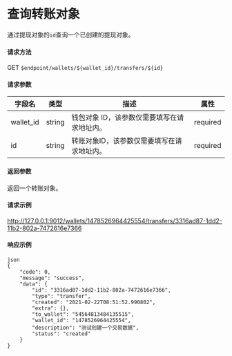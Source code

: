# 查询转账对象

通过提现对象的`id`查询一个已创建的提现对象。

#### 请求方法

GET `$endpoint/wallets/${wallet_id}/transfers/${id}`

#### 请求参数

| 字段名    | 类型   | 描述                                        | 属性     |
| --------- | ------ | ------------------------------------------- | -------- |
| wallet_id | string | 钱包对象 ID，该参数仅需要填写在请求地址内。 | required |
| id        | string | 转账对象ID，该参数仅需要填写在请求地址内。  | required |
#### 返回参数

返回一个转账对象。

#### 请求示例

http://127.0.0.1:9012/wallets/1478526964425554/transfers/3316ad87-1dd2-11b2-802a-7472616e7366

#### 响应示例
```
json
{
    "code": 0,
    "message": "success",
    "data": {
        "id": "3316ad87-1dd2-11b2-802a-7472616e7366",
        "type": "transfer",
        "created": "2021-02-22T08:51:52.990802",
        "extra": {},
        "to_wallet": "54564813484135515",
        "wallet_id": "1478526964425554",
        "description": "测试创建一个交易数据",
        "status": "created"
    }
}
```
